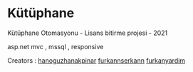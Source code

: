 # Kütüphane

Kütüphane Otomasyonu - Lisans bitirme projesi - 2021

asp.net mvc , mssql , responsive

Creators : 
[hanoguzhanakpinar](https://github.com/hanoguzakpinar)
[furkannserkann](https://github.com/furkannserkann)
[furkanyardim](https://www.instagram.com/furkanyardm/)
